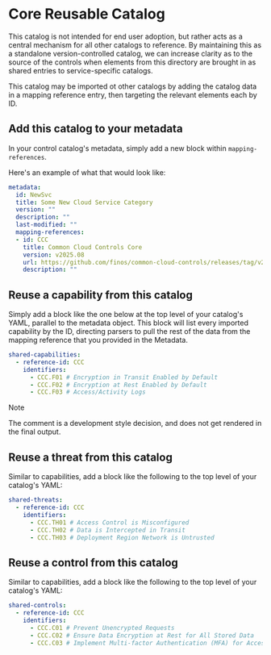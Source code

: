 # Core Reusable Catalog

This catalog is not intended for end user adoption, but rather acts as a central mechanism for all other catalogs to reference. By maintaining this as a standalone version-controlled catalog, we can increase clarity as to the source of the controls when elements from this directory are brought in as shared entries to service-specific catalogs.

This catalog may be imported ot other catalogs by adding the catalog data in a mapping reference entry, then targeting the relevant elements each by ID.

## Add this catalog to your metadata

In your control catalog's metadata, simply add a new block within `mapping-references`.

Here's an example of what that would look like:

```yaml
metadata:
  id: NewSvc
  title: Some New Cloud Service Category
  version: ""
  description: ""
  last-modified: "" 
  mapping-references:
  - id: CCC
    title: Common Cloud Controls Core
    version: v2025.08
    url: https://github.com/finos/common-cloud-controls/releases/tag/v2025.08.Core
    description: ""
```

## Reuse a capability from this catalog

Simply add a block like the one below at the top level of your catalog's YAML, parallel to the metadata object.
This block will list every imported capability by the ID, directing parsers to pull the rest of the data from the mapping reference that you provided in the Metadata.

```yaml
shared-capabilities:
  - reference-id: CCC
    identifiers:
      - CCC.F01 # Encryption in Transit Enabled by Default
      - CCC.F02 # Encryption at Rest Enabled by Default
      - CCC.F03 # Access/Activity Logs
```

> [!NOTE]
>
> The comment is a development style decision, and does not get rendered in the final output.

## Reuse a threat from this catalog

Similar to capabilities, add a block like the following to the top level of your catalog's YAML:

```yaml
shared-threats:
  - reference-id: CCC
    identifiers:
      - CCC.TH01 # Access Control is Misconfigured
      - CCC.TH02 # Data is Intercepted in Transit
      - CCC.TH03 # Deployment Region Network is Untrusted
```

## Reuse a control from this catalog

Similar to capabilities, add a block like the following to the top level of your catalog's YAML:

```yaml
shared-controls:
  - reference-id: CCC
    identifiers:
      - CCC.C01 # Prevent Unencrypted Requests
      - CCC.C02 # Ensure Data Encryption at Rest for All Stored Data
      - CCC.C03 # Implement Multi-factor Authentication (MFA) for Access
```
